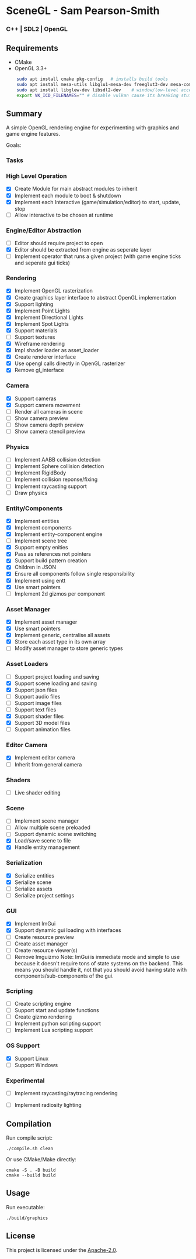 # SceneGL - Sam Pearson-Smith
### C++ | SDL2 | OpenGL

## Requirements
- CMake
- OpenGL 3.3+
``` bash
    sudo apt install cmake pkg-config   # installs build tools
    sudo apt install mesa-utils libglu1-mesa-dev freeglut3-dev mesa-common-dev llvm  # installs opengl libs
    sudo apt install libglew-dev libsdl2-dev    # window/low-level access libs
    export VK_ICD_FILENAMES="" # disable vulkan cause its breaking stuff on WSL
```

## Summary
A simple OpenGL rendering engine for experimenting with graphics and game engine features.

Goals:

### Tasks

### High Level Operation
- [x] Create Module for main abstract modules to inherit
- [x] Implement each module to boot & shutdown
- [x] Implement each Interactive (game/simulation/editor) to start, update, stop
- [ ] Allow interactive to be chosen at runtime

### Engine/Editor Abstraction
- [ ] Editor should require project to open
- [x] Editor should be extracted from engine as seperate layer
- [ ] Implement operator that runs a given project (with game engine ticks and seperate gui ticks)

### Rendering
- [x] Implement OpenGL rasterization
- [x] Create graphics layer interface to abstract OpenGL implementation
- [x] Support lighting
- [x] Implement Point Lights
- [x] Implement Directional Lights
- [x] Implement Spot Lights
- [x] Support materials
- [ ] Support textures
- [x] Wireframe rendering
- [x] Impl shader loader as asset_loader
- [x] Create renderer interface
- [x] Use opengl calls directly in OpenGL rasterizer
- [x] Remove gl_interface

### Camera
- [x] Support cameras
- [x] Support camera movement
- [ ] Render all cameras in scene
- [ ] Show camera preview
- [ ] Show camera depth preview
- [ ] Show camera stencil preview

### Physics
- [ ] Implement AABB collision detection
- [ ] Implement Sphere collision detection
- [ ] Implement RigidBody
- [ ] Implement collision reponse/fixing
- [ ] Implement raycasting support
- [ ] Draw physics

### Entity/Components
- [x] Implement entities
- [x] Implement components
- [x] Implement entity-component engine
- [ ] Implement scene tree
- [x] Support empty enities
- [x] Pass as references not pointers
- [x] Support build pattern creation
- [x] Children in JSON
- [x] Ensure all components follow single responsibility
- [x] Implement using entt
- [x] Use smart pointers
- [ ] Implement 2d gizmos per component

### Asset Manager
- [x] Implement asset manager
- [x] Use smart pointers
- [x] Implement generic, centralise all assets
- [x] Store each asset type in its own array
- [ ] Modify asset manager to store generic types

### Asset Loaders
- [ ] Support project loading and saving
- [x] Support scene loading and saving
- [x] Support json files
- [ ] Support audio files
- [ ] Support image files
- [ ] Support text files
- [x] Support shader files
- [x] Support 3D model files
- [ ] Support animation files

### Editor Camera
- [x] Implement editor camera
- [ ] Inherit from general camera

### Shaders
- [ ] Live shader editing

### Scene
- [ ] Implement scene manager
- [ ] Allow multiple scene preloaded
- [ ] Support dynamic scene switching
- [x] Load/save scene to file
- [x] Handle entity management

### Serialization
- [x] Serialize entities
- [x] Serialize scene
- [ ] Serialize assets
- [ ] Serialize project settings

### GUI
- [x] Implement ImGui
- [x] Support dynamic gui loading with interfaces
- [ ] Create resource preview
- [ ] Create asset manager
- [ ] Create resource viewer(s)
- [ ] Remove Imguizmo
Note: ImGui is immediate mode and simple to use because it doesn't require tons of state systems on the backend.
This means you should handle it, not that you should avoid having state with components/sub-components of the gui.

### Scripting
- [ ] Create scripting engine
- [ ] Support start and update functions
- [ ] Create gizmo rendering
- [ ] Implement python scripting support
- [ ] Implement Lua scripting support

### OS Support
- [x] Support Linux
- [ ] Support Windows

### Experimental
- [ ] Implement raycasting/raytracing rendering
- [ ] Implement radiosity lighting


## Compilation
Run compile script:
```
./compile.sh clean
```

Or use CMake/Make directly:
```
cmake -S . -B build
cmake --build build
```

## Usage
Run executable:
```
./build/graphics
```

## License
This project is licensed under the [Apache-2.0](https://www.apache.org/licenses/LICENSE-2.0).

